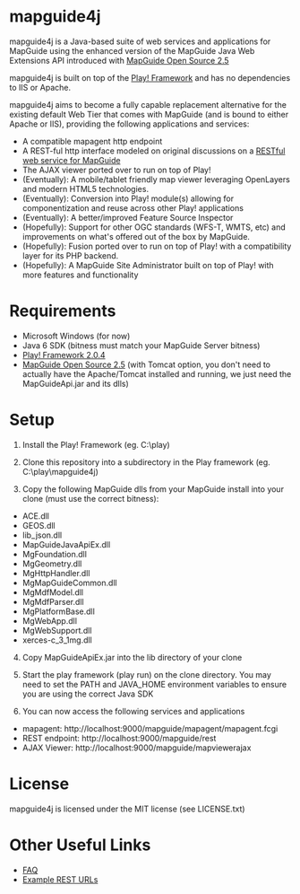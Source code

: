 mapguide4j
==========

mapguide4j is a Java-based suite of web services and applications for MapGuide using the enhanced version of the MapGuide Java Web Extensions API introduced with [MapGuide Open Source 2.5](http://mapguide.osgeo.org)

mapguide4j is built on top of the [Play! Framework](http://www.playframework.org) and has no dependencies to IIS or Apache.

mapguide4j aims to become a fully capable replacement alternative for the existing default Web Tier that comes with MapGuide (and is bound to either Apache or IIS), providing the following applications and services:

 - A compatible mapagent http endpoint
 - A REST-ful http interface modeled on original discussions on a [RESTful web service for MapGuide](http://trac.osgeo.org/mapguide/wiki/Future/RESTfulWebServices)
 - The AJAX viewer ported over to run on top of Play!
 - (Eventually): A mobile/tablet friendly map viewer leveraging OpenLayers and modern HTML5 technologies.
 - (Eventually): Conversion into Play! module(s) allowing for componentization and reuse across other Play!
 applications
 - (Eventually): A better/improved Feature Source Inspector
 - (Hopefully): Support for other OGC standards (WFS-T, WMTS, etc) and improvements on what's offered out of the box by MapGuide.
 - (Hopefully): Fusion ported over to run on top of Play! with a compatibility layer for its PHP backend.
 - (Hopefully): A MapGuide Site Administrator built on top of Play! with more features and functionality

Requirements
============

 - Microsoft Windows (for now)
 - Java 6 SDK (bitness must match your MapGuide Server bitness)
 - [Play! Framework 2.0.4](http://www.playframework.org/)
 - [MapGuide Open Source 2.5](http://mapguide.osgeo.org) (with Tomcat option, you don't need to actually have the Apache/Tomcat installed and running, we just need the MapGuideApi.jar and its dlls)

Setup
=====

1. Install the Play! Framework (eg. C:\play)

2. Clone this repository into a subdirectory in the Play framework (eg. C:\play\mapguide4j)

3. Copy the following MapGuide dlls from your MapGuide install into your clone (must use the correct bitness):

 - ACE.dll
 - GEOS.dll
 - lib_json.dll
 - MapGuideJavaApiEx.dll
 - MgFoundation.dll
 - MgGeometry.dll
 - MgHttpHandler.dll
 - MgMapGuideCommon.dll
 - MgMdfModel.dll
 - MgMdfParser.dll
 - MgPlatformBase.dll
 - MgWebApp.dll
 - MgWebSupport.dll
 - xerces-c_3_1mg.dll

4. Copy MapGuideApiEx.jar into the lib directory of your clone

5. Start the play framework (play run) on the clone directory. You may need to set the PATH and JAVA_HOME environment variables to ensure you are using the correct Java SDK

6. You can now access the following services and applications

 - mapagent: http://localhost:9000/mapguide/mapagent/mapagent.fcgi
 - REST endpoint: http://localhost:9000/mapguide/rest
 - AJAX Viewer: http://localhost:9000/mapguide/mapviewerajax

License
=======

mapguide4j is licensed under the MIT license (see LICENSE.txt)

Other Useful Links
==================

 - [FAQ](https://github.com/jumpinjackie/mapguide4j/wiki/FAQ)
 - [Example REST URLs](https://github.com/jumpinjackie/mapguide4j/wiki/Example-mapguide4j-REST-URLs)